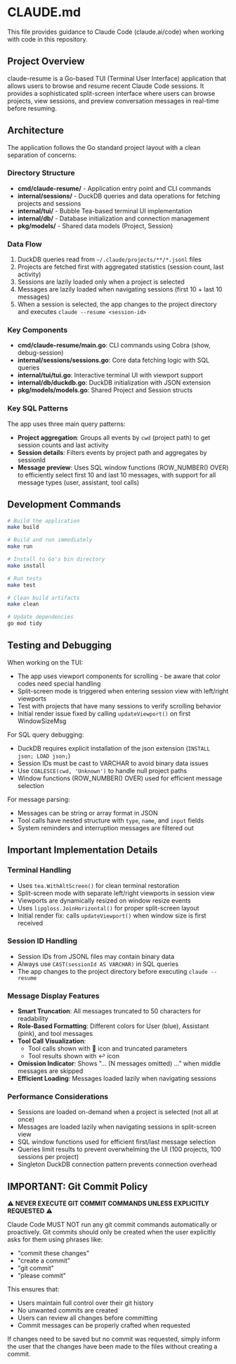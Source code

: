 # CLAUDE.md

This file provides guidance to Claude Code (claude.ai/code) when working with code in this repository.

## Project Overview

claude-resume is a Go-based TUI (Terminal User Interface) application that allows users to browse and resume recent Claude Code sessions. It provides a sophisticated split-screen interface where users can browse projects, view sessions, and preview conversation messages in real-time before resuming.

## Architecture

The application follows the Go standard project layout with a clean separation of concerns:

### Directory Structure
- **cmd/claude-resume/** - Application entry point and CLI commands
- **internal/sessions/** - DuckDB queries and data operations for fetching projects and sessions
- **internal/tui/** - Bubble Tea-based terminal UI implementation
- **internal/db/** - Database initialization and connection management
- **pkg/models/** - Shared data models (Project, Session)

### Data Flow

1. DuckDB queries read from `~/.claude/projects/**/*.jsonl` files
2. Projects are fetched first with aggregated statistics (session count, last activity)
3. Sessions are lazily loaded only when a project is selected
4. Messages are lazily loaded when navigating sessions (first 10 + last 10 messages)
5. When a session is selected, the app changes to the project directory and executes `claude --resume <session-id>`

### Key Components

- **cmd/claude-resume/main.go**: CLI commands using Cobra (show, debug-session)
- **internal/sessions/sessions.go**: Core data fetching logic with SQL queries
- **internal/tui/tui.go**: Interactive terminal UI with viewport support
- **internal/db/duckdb.go**: DuckDB initialization with JSON extension
- **pkg/models/models.go**: Shared Project and Session structs

### Key SQL Patterns

The app uses three main query patterns:

- **Project aggregation**: Groups all events by `cwd` (project path) to get session counts and last activity
- **Session details**: Filters events by project path and aggregates by sessionId
- **Message preview**: Uses SQL window functions (ROW_NUMBER() OVER) to efficiently select first 10 and last 10 messages, with support for all message types (user, assistant, tool calls)

## Development Commands

```bash
# Build the application
make build

# Build and run immediately
make run

# Install to Go's bin directory
make install

# Run tests
make test

# Clean build artifacts
make clean

# Update dependencies
go mod tidy
```

## Testing and Debugging

When working on the TUI:
- The app uses viewport components for scrolling - be aware that color codes need special handling
- Split-screen mode is triggered when entering session view with left/right viewports
- Test with projects that have many sessions to verify scrolling behavior
- Initial render issue fixed by calling `updateViewport()` on first WindowSizeMsg

For SQL query debugging:
- DuckDB requires explicit installation of the json extension (`INSTALL json; LOAD json;`)
- Session IDs must be cast to VARCHAR to avoid binary data issues
- Use `COALESCE(cwd, 'Unknown')` to handle null project paths
- Window functions (ROW_NUMBER() OVER) used for efficient message selection

For message parsing:
- Messages can be string or array format in JSON
- Tool calls have nested structure with `type`, `name`, and `input` fields
- System reminders and interruption messages are filtered out

## Important Implementation Details

### Terminal Handling
- Uses `tea.WithAltScreen()` for clean terminal restoration
- Split-screen mode with separate left/right viewports in session view
- Viewports are dynamically resized on window resize events
- Uses `lipgloss.JoinHorizontal()` for proper split-screen layout
- Initial render fix: calls `updateViewport()` when window size is first received

### Session ID Handling
- Session IDs from JSONL files may contain binary data
- Always use `CAST(sessionId AS VARCHAR)` in SQL queries
- The app changes to the project directory before executing `claude --resume`

### Message Display Features
- **Smart Truncation**: All messages truncated to 50 characters for readability
- **Role-Based Formatting**: Different colors for User (blue), Assistant (pink), and tool messages
- **Tool Call Visualization**: 
  - Tool calls shown with 🔧 icon and truncated parameters
  - Tool results shown with ↩ icon
- **Omission Indicator**: Shows "... (N messages omitted) ..." when middle messages are skipped
- **Efficient Loading**: Messages loaded lazily when navigating sessions

### Performance Considerations
- Sessions are loaded on-demand when a project is selected (not all at once)
- Messages are loaded lazily when navigating sessions in split-screen view
- SQL window functions used for efficient first/last message selection
- Queries limit results to prevent overwhelming the UI (100 projects, 100 sessions per project)
- Singleton DuckDB connection pattern prevents connection overhead

## IMPORTANT: Git Commit Policy

⚠️ **NEVER EXECUTE GIT COMMIT COMMANDS UNLESS EXPLICITLY REQUESTED** ⚠️

Claude Code MUST NOT run any git commit commands automatically or proactively. Git commits should only be created when the user explicitly asks for them using phrases like:
- "commit these changes"
- "create a commit"
- "git commit"
- "please commit"

This ensures that:
- Users maintain full control over their git history
- No unwanted commits are created
- Users can review all changes before committing
- Commit messages can be properly crafted when requested

If changes need to be saved but no commit was requested, simply inform the user that the changes have been made to the files without creating a commit.